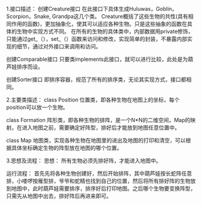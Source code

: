 1.接口描述：
创建Creature接口
在此接口下具体生成Huluwas，Goblin，Scorpion，Snake, Grandpa这几个类。
Creature概括了这些生物的共性(具有相同作用的函数)，更加抽象化，使其可以适应各种生物。只是这些抽象的函数在具体的生物中实现方式不同。
在所有的生物的具体类中，内部数据用private修饰，只能通过get_（），set_（）函数来访问和修改，实现简单的封装，不暴露内部实现的细节，通过对外接口来调用和访问。

创建Comparable接口
只要类implements此接口，就可以进行比较，此处是为葫芦娃排序而设。

创建Sorter接口
即排序容器，规范了所有的排序类，无论其实现方式，接口都相同。

2.主要类描述：
class Position
位置类，即各种生物在地图上的坐标，每个position可以放一个生物。

class Formation
阵形类，即各种生物的排阵，是一个N*N的二维空间，Map的映射。在进入地图之前，需要确定好阵型，排好后才能放到地图任意位置中。

class Map
地图类，实现各种生物在地图里的进出及地图的打印和清空，可以根据具体坐标确定生物的阵型放在地图的哪个位置。

3.思想及流程：
思想：
所有生物必须先排好阵，才能进入地图中。

运行流程：
首先先将各种生物创建好，然后开始排阵，其中葫芦娃按长蛇阵任意排，小喽啰按雁型排，爷爷和蛇精也找到自己的位置，然后将所有排好阵的生物放到地图中，此时葫芦娃需要排序，排序好后打印地图。之后哪个生物要变换阵型，只需先从地图中出去，排好阵后再进来即可。
